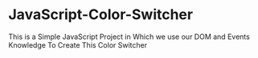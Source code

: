 # JavaScript-Color-Switcher
This is a Simple JavaScript Project in Which we use our DOM and Events Knowledge To Create This Color Switcher
